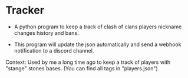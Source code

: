 # Tracker
- A python program to keep a track of clash of clans players nickname changes history and bans.

- This program will update the json automatically and send a webhook notification to a discord channel.



Context: Used by me a long time ago to keep a track of players with "stange" stones bases. (You can find all tags in "players.json")
